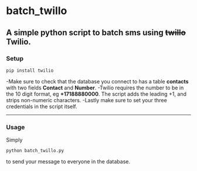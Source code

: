 # batch_twillo
A simple python script to batch sms using ~~twillo~~ Twilio.
------------------------------------------------------------

### Setup

```
pip install twilio
```

-Make sure to check that the database you connect to has a table **contacts** with two fields **Contact** and **Number**.
-Twilio requires the number to be in the 10 digit format, eg **+17188880000**. The script adds the leading +1, and strips non-numeric characters. 
-Lastly make sure to set your three credentials in the script itself. 

----------------------------------------------------------

### Usage

Simply

```
python batch_twillo.py
```

to send your message to everyone in the database. 